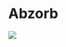 Abzorb
======

<p align=“center”>
	<img src=“https://github.com/luciensn/Abzorb/blob/master/abzorb.png” />
</p>